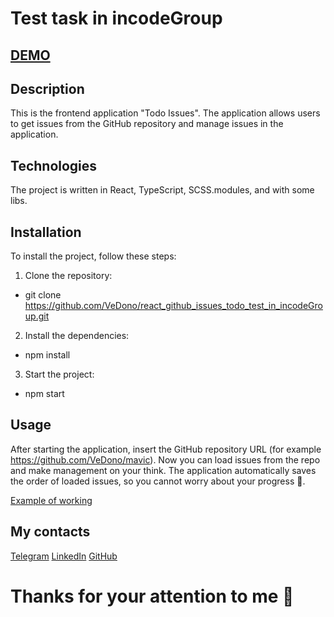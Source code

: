 # Test task in incodeGroup

## [DEMO](https://vedono.github.io/react_github_issues_todo_test_in_incodeGroup/)

## Description

This is the frontend application "Todo Issues".
The application allows users to get issues from the GitHub repository and manage issues in the application.

## Technologies

The project is written in React, TypeScript, SCSS.modules, and with some libs.

## Installation

To install the project, follow these steps:

1. Clone the repository:
 - git clone https://github.com/VeDono/react_github_issues_todo_test_in_incodeGroup.git

2. Install the dependencies:
 - npm install

3. Start the project:
 - npm start

## Usage

After starting the application, insert the GitHub repository URL (for example https://github.com/VeDono/mavic).
Now you can load issues from the repo and make management on your think.
The application automatically saves the order of loaded issues, so you cannot worry about your progress 🤝.

[Example of working](https://media.giphy.com/media/v1.Y2lkPTc5MGI3NjExcDlqcHYxMTNxc3I4bTc2Z2lhODV0MnEyNjc2MGZja3hwazV6bGJpdCZlcD12MV9pbnRlcm5hbF9naWZfYnlfaWQmY3Q9Zw/ILVWNpMEhgYOho1wQF/giphy.gif)



## My contacts

[Telegram](https://t.me/VeDono)
[LinkedIn](https://www.linkedin.com/in/sergey-emelyanov-18082b27a/)
[GitHub](https://github.com/VeDono)

# Thanks for your attention to me 🤝
